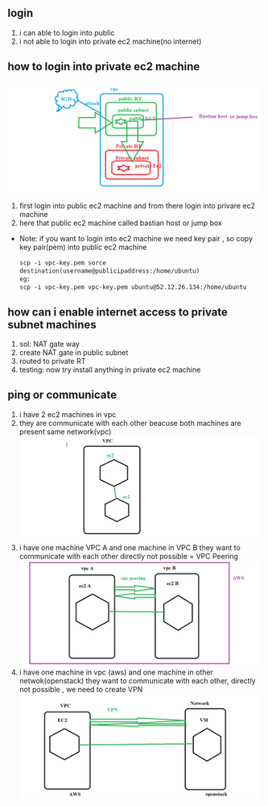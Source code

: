 ## login 
   1. i can able to login into public 
   2. i not able to login into private ec2 machine(no internet) 
## how to login into private ec2 machine 
   ![vpc](images/VPC0.png)
   1. first login into public ec2 machine and from there login into privare ec2 machine 
   2. here that public ec2 machine called bastian host or jump box 
  * Note: if you want to login into ec2 machine we need key pair , so copy key pair(pem) into public ec2 machine  
    ```
    scp -i vpc-key.pem sorce destination(username@publicipaddress:/home/ubuntu)
    eg: 
    scp -i vpc-key.pem vpc-key.pem ubuntu@52.12.26.134:/home/ubuntu
    ``` 
## how can i enable internet access to private subnet machines 
   1. sol: NAT gate way
   2. create NAT gate in public subnet
   3. routed to private RT
   4. testing: now try install anything in private ec2 machine 
## ping or communicate  
   1.  i have 2 ec2 machines in vpc 
   2.  they are communicate with each other  beacuse both machines are present  same network(vpc)
   ![VPC](images/vpc0-0.png)
   3.  i have one machine VPC A and one machine in VPC B 
       they want to communicate with each other directly not possible = VPC Peering  
    ![vpc](images/vpcpeering.png)
   4. i have one machine in vpc (aws) and one machine in other netwok(openstack) they want to communicate with each other, directly not possible , we need to create VPN
    ![vpc](images/vpn.png)